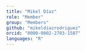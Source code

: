 ```yaml
---
title: "Mikel Díaz"
role: "Member"
group: "Members"
github: "mikeldiazrodriguez"
orcid: "0000-0002-2703-1507"
languages: "R"
---
```

